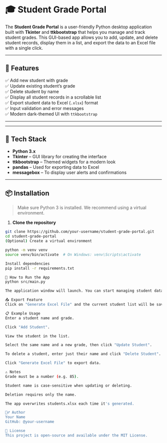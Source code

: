 # 🎓 Student Grade Portal

The **Student Grade Portal** is a user-friendly Python desktop application built with **Tkinter** and **ttkbootstrap** that helps you manage and track student grades. This GUI-based app allows you to add, update, and delete student records, display them in a list, and export the data to an Excel file with a single click.

---

## 📌 Features

✅ Add new student with grade  
✅ Update existing student’s grade  
✅ Delete student by name  
✅ Display all student records in a scrollable list  
✅ Export student data to Excel (`.xlsx`) format  
✅ Input validation and error messages  
✅ Modern dark-themed UI with `ttkbootstrap`

---
---

## 🔧 Tech Stack

- **Python 3.x**
- **Tkinter** – GUI library for creating the interface
- **ttkbootstrap** – Themed widgets for a modern look
- **pandas** – Used for exporting data to Excel
- **messagebox** – To display user alerts and confirmations

---

## 📦 Installation

> Make sure Python 3 is installed. We recommend using a virtual environment.

1. **Clone the repository**
```bash
git clone https://github.com/your-username/student-grade-portal.git
cd student-grade-portal
(Optional) Create a virtual environment

python -m venv venv
source venv/bin/activate  # On Windows: venv\Scripts\activate

Install dependencies
pip install -r requirements.txt

🚀 How to Run the App
python src/main.py

The application window will launch. You can start managing student data right away.

📤 Export Feature
Click on "Generate Excel File" and the current student list will be saved as students.xlsx in your project directory. You can open it with MS Excel or Google Sheets.

📋 Example Usage
Enter a student name and grade.

Click "Add Student".

View the student in the list.

Select the same name and a new grade, then click "Update Student".

To delete a student, enter just their name and click "Delete Student".

Click "Generate Excel File" to export data.

⚠️ Notes
Grade must be a number (e.g. 85).

Student name is case-sensitive when updating or deleting.

Deletion requires only the name.

The app overwrites students.xlsx each time it's generated.

🙋‍♂️ Author
Your Name
GitHub: @your-username

📃 License
This project is open-source and available under the MIT License.